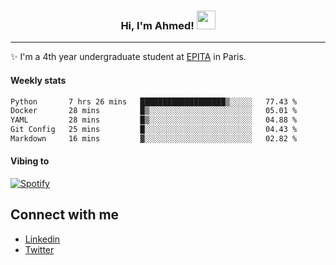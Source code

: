 <!-- Heading -->
<h3 align="center"> Hi, I'm Ahmed! <img src = "https://raw.githubusercontent.com/MartinHeinz/MartinHeinz/master/wave.gif" width = 30px></h3>

<!-- About section -->
---
✨ I'm a 4th year undergraduate student at <a href="https://www.epita.fr/en/">EPITA</a> in Paris.

<h4 align ="left"> Weekly stats </h4>

<!--START_SECTION:waka-->

```txt
Python       7 hrs 26 mins   ███████████████████▒░░░░░   77.43 %
Docker       28 mins         █▒░░░░░░░░░░░░░░░░░░░░░░░   05.01 %
YAML         28 mins         █▒░░░░░░░░░░░░░░░░░░░░░░░   04.88 %
Git Config   25 mins         █░░░░░░░░░░░░░░░░░░░░░░░░   04.43 %
Markdown     16 mins         ▓░░░░░░░░░░░░░░░░░░░░░░░░   02.82 %
```

<!--END_SECTION:waka-->

<h4 align ="left">Vibing to</h4>

[![Spotify](https://novatorem-ten-lyart.vercel.app/api/spotify)](https://open.spotify.com/user/31knevkvll66tzc3gqtoi6ngjbre)

<!-- Connect section -->

## Connect with me
  * <a href="https://www.linkedin.com/in/ahmed-hassayoune">Linkedin</a>
  * <a href="https://twitter.com/Ahmedhassaaa">Twitter</a>

<!-- Connect section: END -->
